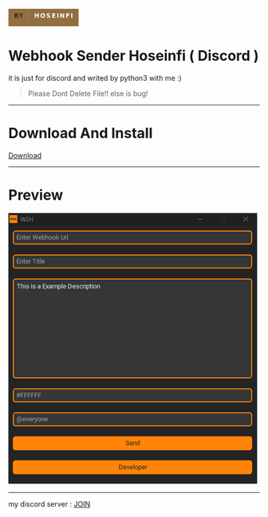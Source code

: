 [![By Hoseinfi](https://github.com/Hoseinfi/Hoseinfi/blob/main/by-hoseinfi.png)](https://github.com/Hoseinfi)

# Webhook Sender Hoseinfi ( Discord )
it is just for discord and writed by python3 with me :)
> Please Dont Delete File!! else is bug!
___
# Download And Install
[Download](https://mega.nz/file/Zv0nUR7Z#i7M3MNQ3YtppF3dxHVnmPU69zKqTyuwNWBfvJe0T-K0)
___
# Preview
![Preview](https://github.com/Hoseinfi/Webhook-Sender-Hoseinfi/blob/main/img.png)
___
my discord server : [JOIN](https://discord.gg/tckXBhv3Rw)
